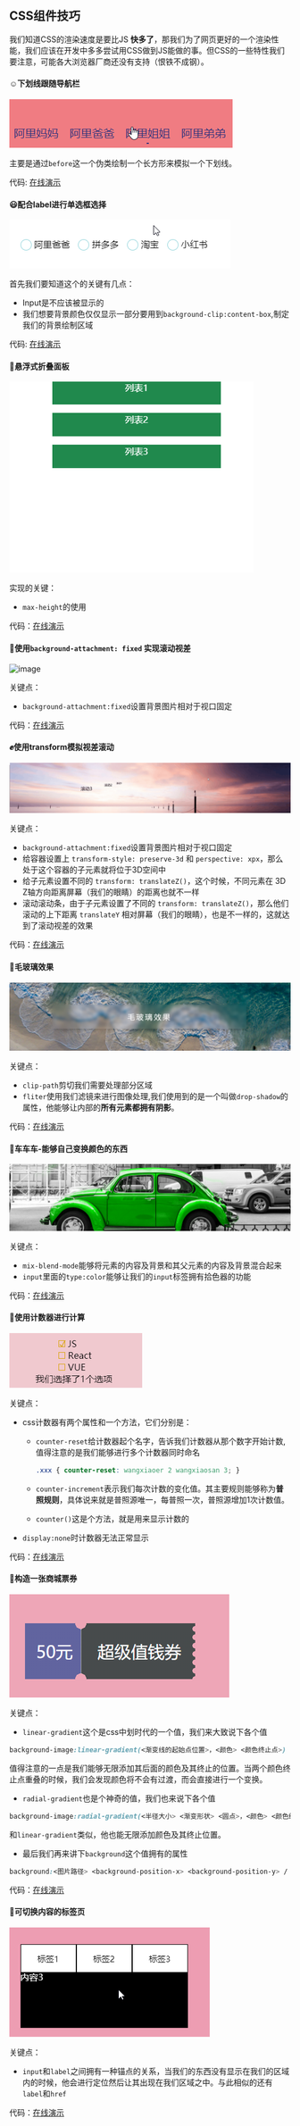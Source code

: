 ## CSS组件技巧

我们知道CSS的渲染速度是要比JS **快多了**，那我们为了网页更好的一个渲染性能，我们应该在开发中多多尝试用CSS做到JS能做的事。但CSS的一些特性我们要注意，可能各大浏览器厂商还没有支持（恨铁不成钢）。

#### :relaxed:下划线跟随导航栏

![image](../images/underline.gif)

主要是通过`before`这一个伪类绘制一个长方形来模拟一个下划线。

代码: [在线演示](https://codepen.io/sukysukysuky/pen/qBWYwEG)



#### :smiley:配合label进行单选框选择

![image](../images/radio.gif)

首先我们要知道这个的关键有几点：

+ Input是不应该被显示的
+ 我们想要背景颜色仅仅显示一部分要用到`background-clip:content-box`,制定我们的背景绘制区域

代码: [在线演示](https://codepen.io/sukysukysuky/pen/vYBaVop)



#### :dancers:悬浮式折叠面板

![image](../images/hoverMenu.gif)

实现的关键：

+ `max-height`的使用

代码：[在线演示](https://codepen.io/sukysukysuky/pen/gOYjQQy)



#### :speak_no_evil:使用`background-attachment: fixed` 实现滚动视差

![image](../images/a1.gif)

关键点：

+ `background-attachment:fixed`设置背景图片相对于视口固定

代码：[在线演示](https://codepen.io/sukysukysuky/pen/abojXWb)



#### :fist:使用transform模拟视差滚动

![image](../images/a2.gif)

关键点：

+ `background-attachment:fixed`设置背景图片相对于视口固定
+ 给容器设置上 `transform-style: preserve-3d` 和 `perspective: xpx`，那么处于这个容器的子元素就将位于3D空间中
+ 给子元素设置不同的 `transform: translateZ()`，这个时候，不同元素在 3D Z轴方向距离屏幕（我们的眼睛）的距离也就不一样
+ 滚动滚动条，由于子元素设置了不同的 `transform: translateZ()`，那么他们滚动的上下距离 `translateY` 相对屏幕（我们的眼睛），也是不一样的，这就达到了滚动视差的效果

代码：[在线演示](https://codepen.io/sukysukysuky/pen/KKPBbbZ)



#### :see_no_evil:毛玻璃效果

![image](../images/maoboli.png)

关键点：

+ `clip-path`剪切我们需要处理部分区域
+ `fliter`使用我们滤镜来进行图像处理,我们使用到的是一个叫做`drop-shadow`的属性，他能够让内部的**所有元素都拥有阴影**。

代码：[在线演示](https://codepen.io/sukysukysuky/pen/aboaweV)



#### :car:车车车-能够自己变换颜色的东西

![image](../images/car.png)

关键点：

+ `mix-blend-mode`能够将元素的内容及背景和其父元素的内容及背景混合起来
+ `input`里面的`type:color`能够让我们的`input`标签拥有拾色器的功能

代码：[在线演示](https://codepen.io/sukysukysuky/pen/BaBqoar)



#### :circus_tent:使用计数器进行计算

![image](../images/counter.gif)

关键点：

+ css计数器有两个属性和一个方法，它们分别是：

  + `counter-reset`给计数器起个名字，告诉我们计数器从那个数字开始计数,值得注意的是我们能够进行多个计数器同时命名

    ```css
    .xxx { counter-reset: wangxiaoer 2 wangxiaosan 3; }
    ```

    

  + `counter-increment`表示我们每次计数的变化值。其主要规则能够称为**普照规则**，具体说来就是普照源唯一，每普照一次，普照源增加1次计数值。

  + `counter()`这是个方法，就是用来显示计数的

+ `display:none`时计数器无法正常显示

代码：[在线演示](https://codepen.io/sukysukysuky/pen/vYBVLxb)



#### :bookmark_tabs:构造一张商城票券

![image](../images/ticket.png)

关键点：

+ `linear-gradient`这个是css中划时代的一个值，我们来大致说下各个值

```css
background-image:linear-gradient(<渐变线的起始点位置>，<颜色> <颜色终止点>)
```

值得注意的一点是我们能够无限添加其后面的颜色及其终止的位置。当两个颜色终止点重叠的时候，我们会发现颜色将不会有过渡，而会直接进行一个变换。

+ `radial-gradient`也是个神奇的值，我们也来说下各个值

```css
background-image:radial-gradient(<半径大小> <渐变形状> <圆点>，<颜色> <颜色终止点>)
```

和`linear-gradient`类似，他也能无限添加颜色及其终止位置。

+ 最后我们再来讲下`background`这个值拥有的属性

```css
background:<图片路径> <background-position-x> <background-position-y> / <background-size> <background-repeat>;
```

代码：[在线演示](https://codepen.io/sukysukysuky/pen/WNeaoBy)



#### :clinking_glasses:可切换内容的标签页

![image](../images/tab.gif)

关键点：

+ `input`和`label`之间拥有一种锚点的关系，当我们的东西没有显示在我们的区域内的时候，他会进行定位然后让其出现在我们区域之中。与此相似的还有`label`和`href`

代码：[在线演示](https://codepen.io/sukysukysuky/pen/RwbqJvr)